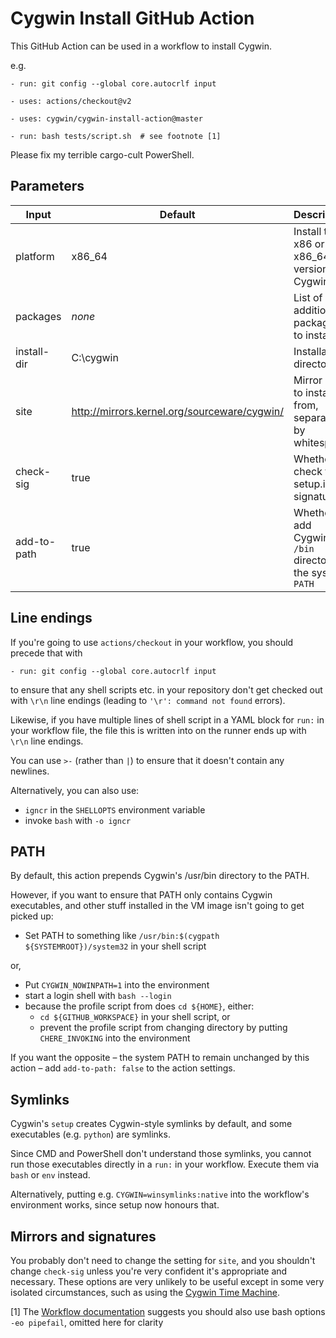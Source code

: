 Cygwin Install GitHub Action
============================

This GitHub Action can be used in a workflow to install Cygwin.

e.g.

    - run: git config --global core.autocrlf input

    - uses: actions/checkout@v2

    - uses: cygwin/cygwin-install-action@master

    - run: bash tests/script.sh  # see footnote [1]

Please fix my terrible cargo-cult PowerShell.

Parameters
----------

| Input       | Default                                      | Description
| ----------- | -------------------------------------------- | -----------
| platform    | x86_64                                       | Install the x86 or x86\_64 version of Cygwin.
| packages    | *none*                                       | List of additional packages to install.
| install-dir | C:\cygwin                                    | Installation directory
| site        | http://mirrors.kernel.org/sourceware/cygwin/ | Mirror sites to install from, separated by whitespace
| check-sig   | true                                         | Whether to check the setup.ini signature
| add-to-path | true                                         | Whether to add Cygwin's `/bin` directory to the system `PATH`

Line endings
------------

If you're going to use `actions/checkout` in your workflow, you should
precede that with

    - run: git config --global core.autocrlf input

to ensure that any shell scripts etc. in your repository don't get checked out
with `\r\n` line endings (leading to `'\r': command not found` errors).

Likewise, if you have multiple lines of shell script in a YAML block for `run:`
in your workflow file, the file this is written into on the runner ends up with
`\r\n` line endings.

You can use `>-` (rather than `|`) to ensure that it doesn't contain any
newlines.

Alternatively, you can also use:

- `igncr` in the `SHELLOPTS` environment variable
- invoke `bash` with `-o igncr`

PATH
----

By default, this action prepends Cygwin's /usr/bin directory to the PATH.

However, if you want to ensure that PATH only contains Cygwin executables,
and other stuff installed in the VM image isn't going to get picked up:

- Set PATH to something like `/usr/bin:$(cygpath ${SYSTEMROOT})/system32` in
  your shell script

or,

- Put `CYGWIN_NOWINPATH=1` into the environment
- start a login shell with `bash --login`
- because the profile script from does `cd ${HOME}`, either:
  * `cd ${GITHUB_WORKSPACE}` in your shell script, or
  * prevent the profile script from changing directory by putting
    `CHERE_INVOKING` into the environment

If you want the opposite – the system PATH to remain unchanged by this action – add `add-to-path: false` to the action settings.

Symlinks
--------

Cygwin's `setup` creates Cygwin-style symlinks by default, and some
executables (e.g. `python`) are symlinks.

Since CMD and PowerShell don't understand those symlinks, you cannot run
those executables directly in a `run:` in your workflow. Execute them via
`bash` or `env` instead.

Alternatively, putting e.g. `CYGWIN=winsymlinks:native` into the workflow's
environment works, since setup now honours that.

Mirrors and signatures
----------------------

You probably don't need to change the setting for `site`, and you shouldn't
change `check-sig` unless you're very confident it's appropriate and necessary.
These options are very unlikely to be useful except in some very isolated
circumstances, such as using the [Cygwin Time
Machine](http://www.crouchingtigerhiddenfruitbat.org/Cygwin/timemachine.html).

[1] The
[Workflow documentation](https://docs.github.com/en/actions/reference/workflow-syntax-for-github-actions#exit-codes-and-error-action-preference)
suggests you should also use bash options `-eo pipefail`, omitted here for clarity
